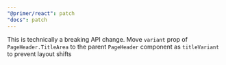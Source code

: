 ```yaml
---
"@primer/react": patch
"docs": patch
---
```


This is technically a breaking API change.
Move `variant` prop of `PageHeader.TitleArea` to the parent `PageHeader` component as `titleVariant` to prevent layout shifts
